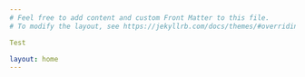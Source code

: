 ```yaml
---
# Feel free to add content and custom Front Matter to this file.
# To modify the layout, see https://jekyllrb.com/docs/themes/#overriding-theme-defaults

Test

layout: home
---
```

